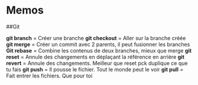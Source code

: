 # Memos
##Git 

**git branch** = Créer une branche
**git checkout** = Aller sur la branche créée 
**git merge** = Créer un commit avec 2 parents, il peut fusionner les branches
**Git rebase** = Combine les contenus de deux branches, mieux que merge
**git reset** = Annule des changements en déplaçant la référence en arrière
**git revert** = Annule des changements. Meilleur que reset pck duplique ce que tu fais
**git push** = Il pousse le fichier. Tout le monde peut le voir
**git pull** = Fait entrer les fichiers. Que pour toi